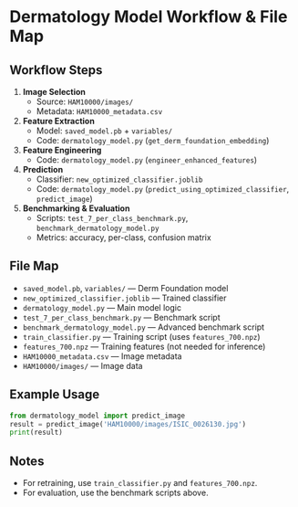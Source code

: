 # Dermatology Model Workflow & File Map

## Workflow Steps
1. **Image Selection**
   - Source: `HAM10000/images/`
   - Metadata: `HAM10000_metadata.csv`
2. **Feature Extraction**
   - Model: `saved_model.pb` + `variables/`
   - Code: `dermatology_model.py` (`get_derm_foundation_embedding`)
3. **Feature Engineering**
   - Code: `dermatology_model.py` (`engineer_enhanced_features`)
4. **Prediction**
   - Classifier: `new_optimized_classifier.joblib`
   - Code: `dermatology_model.py` (`predict_using_optimized_classifier`, `predict_image`)
5. **Benchmarking & Evaluation**
   - Scripts: `test_7_per_class_benchmark.py`, `benchmark_dermatology_model.py`
   - Metrics: accuracy, per-class, confusion matrix

## File Map
- `saved_model.pb`, `variables/` — Derm Foundation model
- `new_optimized_classifier.joblib` — Trained classifier
- `dermatology_model.py` — Main model logic
- `test_7_per_class_benchmark.py` — Benchmark script
- `benchmark_dermatology_model.py` — Advanced benchmark script
- `train_classifier.py` — Training script (uses `features_700.npz`)
- `features_700.npz` — Training features (not needed for inference)
- `HAM10000_metadata.csv` — Image metadata
- `HAM10000/images/` — Image data

## Example Usage
```python
from dermatology_model import predict_image
result = predict_image('HAM10000/images/ISIC_0026130.jpg')
print(result)
```

## Notes
- For retraining, use `train_classifier.py` and `features_700.npz`.
- For evaluation, use the benchmark scripts above.
